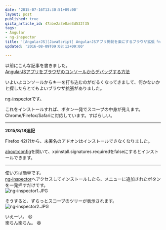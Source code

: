 ```yaml
---
date: '2015-07-16T13:30:51+09:00'
layout: post
published: true
qiita_article_id: 47abe2a3e8ae3d532f35
tags:
- Angular
- ng-inspector
title: '[AngularJS][JavaScript] AngularJSアプリ開発を楽にするブラウザ拡張「ng-inspector」'
updated: '2016-08-09T09:08:12+09:00'

---
```

以前にこんな記事を書きました。  
[AngularJSアプリをブラウザのコンソールからデバッグする方法](http://qiita.com/sengoku/items/02029aad29cd7f5744bb)  
  
いよいよコンソールからキーを打ち込むのがだるくなってきまして、何かないかと探したらとてもよいブラウザ拡張がありました。  
  
[ng-inspector](http://ng-inspector.org/)です。  
  
これをインストールすれば、ボタン一発でスコープの中身が見えます。  
Chrome/Firefox/Safariに対応しています。すばらしい。  
  
----  
  
**2015/8/18追記**  
  
Firefox 42(?)から、未署名のアドオンはインストールできなくなりました。  
  
[about:config](about:config)を開いて、xpinstall.signatures.requiredをfalseにするとインストールできます。  
  
----  
  
使い方は簡単です。  
[ng-inspector](http://ng-inspector.org/)へアクセスしてインストールしたら、メニューに追加されたボタンを一発押すだけです。  
![ng-inspector1.JPG](/assets/images/d92ee9a4-91af-4c77-b024-c3833b79f00a.jpeg)  
  
そうすると、ずらっとスコープのツリーが表示されます。  
![ng-inspector2.JPG](/assets/images/a5aba435-b611-8ef4-1d94-d166e9af3c81.jpeg)  
  
いえーい。 :laughing:   
楽ちん楽ちん。 :satisfied:   
  
  
